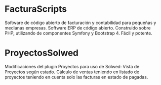 # FacturaScripts
Software de código abierto de facturación y contabilidad para pequeñas y medianas empresas.
Software ERP de código abierto. Construido sobre PHP, utilizando de componentes Symfony y Bootstrap 4.
Fácil y potente.

# ProyectosSolwed
Modificaciones del plugin Proyectos para uso de Solwed:
    Vista de Proyectos según estado.
    Cálculo de ventas teniendo en listado de proyectos teniendo en cuenta solo las facturas en estado de pagadas. 
